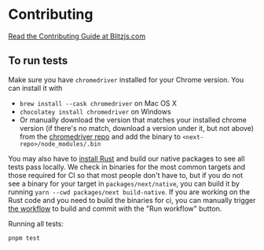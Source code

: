 # Contributing

[Read the Contributing Guide at Blitzjs.com](https://alpha.blitzjs.com/docs/contributing)

## To run tests

Make sure you have `chromedriver` installed for your Chrome version. You can install it with

- `brew install --cask chromedriver` on Mac OS X
- `chocolatey install chromedriver` on Windows
- Or manually download the version that matches your installed chrome version (if there's no match, download a version under it, but not above) from the [chromedriver repo](https://chromedriver.storage.googleapis.com/index.html) and add the binary to `<next-repo>/node_modules/.bin`

You may also have to [install Rust](https://www.rust-lang.org/tools/install) and build our native packages to see all tests pass locally. We check in binaries for the most common targets and those required for CI so that most people don't have to, but if you do not see a binary for your target in `packages/next/native`, you can build it by running `yarn --cwd packages/next build-native`. If you are working on the Rust code and you need to build the binaries for ci, you can manually trigger [the workflow](https://github.com/vercel/next.js/actions/workflows/build_native.yml) to build and commit with the "Run workflow" button.

Running all tests:

```sh
pnpm test
```
